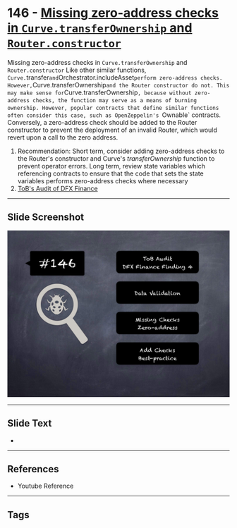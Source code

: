 
# 146 - [Missing zero-address checks in `Curve.transferOwnership` and `Router.constructor`](./Missing%20zero-address%20checks%20in%20`Curve.transferOwnership`%20and%20`Router.constructor`.md)

Missing zero-address checks in `Curve.transferOwnership` and `Router.constructor` Like other similar functions, `Curve.`transfer` and `Orchestrator.includeAsset` perform zero-address checks. However, `Curve.transferOwnership` and the Router constructor do not. This may make sense for `Curve.transferOwnership`, because without zero-address checks, the function may serve as a means of burning ownership. However, popular contracts that define similar functions often consider this case, such as OpenZeppelin's `Ownable` contracts. Conversely, a zero-address check should be added to the Router constructor to prevent the deployment of an invalid Router, which would revert upon a call to the zero address.


1. Recommendation: Short term, consider adding zero-address checks to the Router's constructor and Curve's _transferOwnership_ function to prevent operator errors. Long term, review state variables which referencing contracts to ensure that the code that sets the state variables performs zero-address checks where necessary
2. [ToB's Audit of DFX Finance](https://github.com/dfx-finance/protocol/blob/main/audits/2021-05-03-Trail_of_Bits.pdf)


___
## Slide Screenshot
![146.png](../../images/8.%20Audit%20Findings%20201/146.png)
___
## Slide Text
- 
___
## References
- Youtube Reference
___
## Tags

